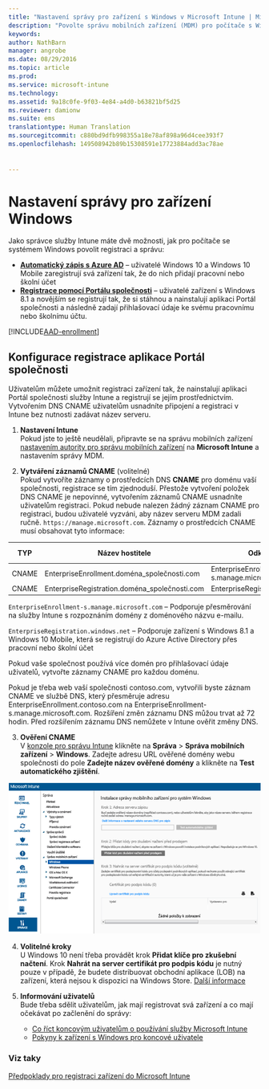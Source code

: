 ```yaml
---
title: "Nastavení správy pro zařízení s Windows v Microsoft Intune | Microsoft Intune"
description: "Povolte správu mobilních zařízení (MDM) pro počítače s Windows včetně zařízení s Windows 10 pomocí služby Microsoft Intune."
keywords: 
author: NathBarn
manager: angrobe
ms.date: 08/29/2016
ms.topic: article
ms.prod: 
ms.service: microsoft-intune
ms.technology: 
ms.assetid: 9a18c0fe-9f03-4e84-a4d0-b63821bf5d25
ms.reviewer: damionw
ms.suite: ems
translationtype: Human Translation
ms.sourcegitcommit: c880bd9dfb998355a18e78af898a96d4cee393f7
ms.openlocfilehash: 149508942b89b15308591e17723884add3ac78ae


---
```


# Nastavení správy pro zařízení Windows

Jako správce služby Intune máte dvě možnosti, jak pro počítače se systémem Windows povolit registraci a správu:

- **[Automatický zápis s Azure AD](#azure-active-directory-enrollment)** – uživatelé Windows 10 a Windows 10 Mobile zaregistrují svá zařízení tak, že do nich přidají pracovní nebo školní účet
- **[Registrace pomocí Portálu společnosti](#company-portal-app-enrollment)** – uživatelé zařízení s Windows 8.1 a novějším se registrují tak, že si stáhnou a nainstalují aplikaci Portál společnosti a následně zadají přihlašovací údaje ke svému pracovnímu nebo školnímu účtu.

[!INCLUDE[AAD-enrollment](../includes/win10-automatic-enrollment-aad.md)]

## Konfigurace registrace aplikace Portál společnosti
Uživatelům můžete umožnit registraci zařízení tak, že nainstalují aplikaci Portál společnosti služby Intune a registrují se jejím prostřednictvím. Vytvořením DNS CNAME uživatelům usnadníte připojení a registraci v Intune bez nutnosti zadávat název serveru.

1. **Nastavení Intune**<br>
Pokud jste to ještě neudělali, připravte se na správu mobilních zařízení [nastavením autority pro správu mobilních zařízení](prerequisites-for-enrollment.md#set-mobile-device-management-authority) na **Microsoft Intune** a nastavením správy MDM.

2. **Vytváření záznamů CNAME** (volitelné)<br>Pokud vytvoříte záznamy o prostředcích DNS **CNAME** pro doménu vaší společnosti, registrace se tím zjednoduší. Přestože vytvoření položek DNS CNAME je nepovinné, vytvořením záznamů CNAME usnadníte uživatelům registraci. Pokud nebude nalezen žádný záznam CNAME pro registraci, budou uživatelé vyzváni, aby název serveru MDM zadali ručně. `https://manage.microsoft.com`.  Záznamy o prostředcích CNAME musí obsahovat tyto informace:

  |TYP|Název hostitele|Odkazuje na|Hodnota TTL|
  |--------|-------------|-------------|-------|
  |CNAME|EnterpriseEnrollment.doména_společnosti.com|EnterpriseEnrollment-s.manage.microsoft.com |1 hodina|
  |CNAME|EnterpriseRegistration.doména_společnosti.com|EnterpriseRegistration.windows.net|1 hodina|

  `EnterpriseEnrollment-s.manage.microsoft.com` – Podporuje přesměrování na služby Intune s rozpoznáním domény z doménového názvu e-mailu.

  `EnterpriseRegistration.windows.net` – Podporuje zařízení s Windows 8.1 a Windows 10 Mobile, která se registrují do Azure Active Directory přes pracovní nebo školní účet

  Pokud vaše společnost používá více domén pro přihlašovací údaje uživatelů, vytvořte záznamy CNAME pro každou doménu.

  Pokud je třeba web vaší společnosti contoso.com, vytvořili byste záznam CNAME ve službě DNS, který přesměruje adresu EnterpriseEnrollment.contoso.com na EnterpriseEnrollment-s.manage.microsoft.com. Rozšíření změn záznamu DNS můžou trvat až 72 hodin. Před rozšířením záznamu DNS nemůžete v Intune ověřit změny DNS.

3.  **Ověření CNAME**<br>V [konzole pro správu Intune](http://manage.microsoft.com) klikněte na **Správa** &gt; **Správa mobilních zařízení** &gt; **Windows**. Zadejte adresu URL ověřené domény webu společnosti do pole **Zadejte název ověřené domény** a klikněte na **Test automatického zjištění**.

  ![Dialogové okno správy zařízení s Windows](../media/enroll-intune-winenr.png)

4.  **Volitelné kroky**<br>U Windows 10 není třeba provádět krok **Přidat klíče pro zkušební načtení**. Krok **Nahrát na server certifikát pro podpis kódu** je nutný pouze v případě, že budete distribuovat obchodní aplikace (LOB) na zařízení, která nejsou k dispozici na Windows Store. [Další informace](set-up-windows-phone-8.0-management-with-microsoft-intune.md)

6.  **Informování uživatelů**<br>Bude třeba sdělit uživatelům, jak mají registrovat svá zařízení a co mají očekávat po začlenění do správy:
      - [Co říct koncovým uživatelům o používání služby Microsoft Intune](what-to-tell-your-end-users-about-using-microsoft-intune.md)
      - [Pokyny k zařízení s Windows pro koncové uživatele](../enduser/using-your-windows-device-with-intune.md)

### Viz taky
[Předpoklady pro registraci zařízení do Microsoft Intune](prerequisites-for-enrollment.md)



<!--HONumber=Sep16_HO4-->


